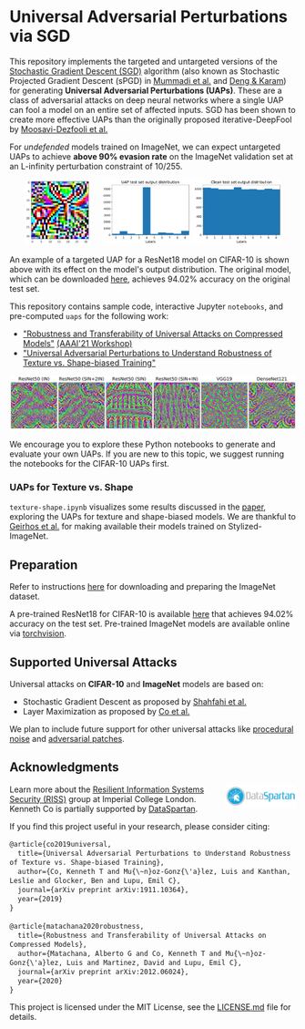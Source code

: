 # Universal Adversarial Perturbations via SGD

This repository implements the targeted and untargeted versions of the [Stochastic Gradient Descent (SGD)](https://ojs.aaai.org//index.php/AAAI/article/view/6017) algorithm (also known as Stochastic Projected Gradient Descent (sPGD) in  [Mummadi et al.](https://openaccess.thecvf.com/content_ICCV_2019/papers/Mummadi_Defending_Against_Universal_Perturbations_With_Shared_Adversarial_Training_ICCV_2019_paper.pdf) and [Deng & Karam](https://ieeexplore.ieee.org/document/9191288)) for generating **Universal Adversarial Perturbations (UAPs)**. These are a class of adversarial attacks on deep neural networks where a single UAP can fool a model on an entire set of affected inputs. SGD has been shown to create more effective UAPs than the originally proposed iterative-DeepFool by [Moosavi-Dezfooli et al.](https://openaccess.thecvf.com/content_cvpr_2017/papers/Moosavi-Dezfooli_Universal_Adversarial_Perturbations_CVPR_2017_paper.pdf)

For *undefended* models trained on ImageNet, we can expect untargeted UAPs to achieve **above 90% evasion rate** on the ImageNet validation set at an L-infinity perturbation constraint of 10/255.

<p align=center width="100%">
<img src="docs/uap_example.png" width="23%">
&nbsp;&nbsp;&nbsp;
<img src="docs/distribution_uap.png" width="31%">
<img src="docs/distribution_clean.png" width="31%">
</p>

An example of a targeted UAP for a ResNet18 model on CIFAR-10 is shown above with its effect on the model's output distribution. The original model, which can be downloaded [here](https://drive.google.com/file/d/1lyFy1hXWC-kv8dM5qMS3_frQtyS-F7xv/view?usp=sharing), achieves 94.02% accuracy on the original test set.

This repository contains sample code, interactive Jupyter `notebooks`, and pre-computed `uaps` for the following work:

* ["Robustness and Transferability of Universal Attacks on Compressed Models"](https://openreview.net/forum?id=HJx08NSnnE) [(AAAI'21 Workshop)](http://federated-learning.org/rseml2021/)
* ["Universal Adversarial Perturbations to Understand Robustness of Texture vs. Shape-biased Training"](https://arxiv.org/abs/1911.10364)

![slider](docs/uaps_all.png)

We encourage you to explore these Python notebooks to generate and evaluate your own UAPs. If you are new to this topic, we suggest running the notebooks for the CIFAR-10 UAPs first.

### UAPs for Texture vs. Shape
`texture-shape.ipynb` visualizes some results discussed in the [paper](https://arxiv.org/abs/1911.10364), exploring the UAPs for texture and shape-biased models. We are thankful to [Geirhos et al.](https://github.com/rgeirhos/texture-vs-shape) for making available their models trained on Stylized-ImageNet.


## Preparation
Refer to instructions [here](https://github.com/pytorch/examples/tree/master/imagenet) for downloading and preparing the ImageNet dataset. 

A pre-trained ResNet18 for CIFAR-10 is available [here](https://drive.google.com/file/d/1lyFy1hXWC-kv8dM5qMS3_frQtyS-F7xv/view?usp=sharing) that achieves 94.02% accuracy on the test set. Pre-trained ImageNet models are available online via [torchvision](https://pytorch.org/docs/stable/torchvision/models.html).


## Supported Universal Attacks
Universal attacks on **CIFAR-10** and **ImageNet** models are based on:

* Stochastic Gradient Descent as proposed by [Shahfahi et al.](https://ojs.aaai.org//index.php/AAAI/article/view/6017)
* Layer Maximization as proposed by [Co et al.](https://arxiv.org/abs/1911.10364)

We plan to include future support for other universal attacks like [procedural noise](https://dl.acm.org/doi/10.1145/3319535.3345660) and [adversarial patches](https://arxiv.org/abs/1712.09665).


## Acknowledgments
<img src="docs/dataspartan.jpeg" align="right" width="25%">

Learn more about the [Resilient Information Systems Security (RISS)](http://rissgroup.org/) group at Imperial College London. Kenneth Co is partially supported by [DataSpartan](http://dataspartan.co.uk/).

If you find this project useful in your research, please consider citing:

```
@article{co2019universal,
  title={Universal Adversarial Perturbations to Understand Robustness of Texture vs. Shape-biased Training},
  author={Co, Kenneth T and Mu{\~n}oz-Gonz{\'a}lez, Luis and Kanthan, Leslie and Glocker, Ben and Lupu, Emil C},
  journal={arXiv preprint arXiv:1911.10364},
  year={2019}
}

@article{matachana2020robustness,
  title={Robustness and Transferability of Universal Attacks on Compressed Models},
  author={Matachana, Alberto G and Co, Kenneth T and Mu{\~n}oz-Gonz{\'a}lez, Luis and Martinez, David and Lupu, Emil C},
  journal={arXiv preprint arXiv:2012.06024},
  year={2020}
}
```
This project is licensed under the MIT License, see the [LICENSE.md](LICENSE.md) file for details.
